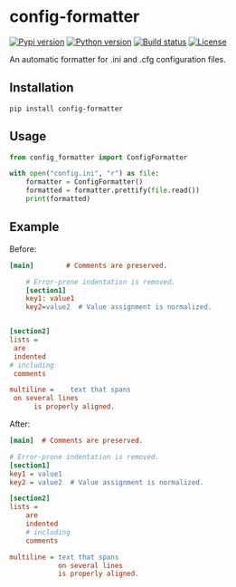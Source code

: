 # config-formatter

[![Pypi version](https://img.shields.io/pypi/v/config-formatter.svg)](https://pypi.python.org/pypi/config-formatter) [![Python version](https://img.shields.io/badge/python-3.7%2B-blue.svg)](https://pypi.python.org/pypi/config-formatter) [![Build status](https://img.shields.io/github/workflow/status/Delgan/config-formatter/Tests/main)](https://github.com/Delgan/config-formatter/actions/workflows/tests.yml?query=branch:main) [![License](https://img.shields.io/github/license/delgan/config-formatter.svg)](https://github.com/Delgan/config-formatter/blob/main/LICENSE)

An automatic formatter for .ini and .cfg configuration files.


## Installation

```shell
pip install config-formatter
```

## Usage

```python
from config_formatter import ConfigFormatter

with open("config.ini", "r") as file:
    formatter = ConfigFormatter()
    formatted = formatter.prettify(file.read())
    print(formatted)
```

## Example

Before:

```ini
[main]        # Comments are preserved.

    # Error-prone indentation is removed.
    [section1]
    key1: value1
    key2=value2  # Value assignment is normalized.


[section2]
lists =
 are
 indented
# including
 comments

multiline =    text that spans
 on several lines
      is properly aligned.
```

After:

```ini
[main]  # Comments are preserved.

# Error-prone indentation is removed.
[section1]
key1 = value1
key2 = value2  # Value assignment is normalized.

[section2]
lists =
    are
    indented
    # including
    comments

multiline = text that spans
            on several lines
            is properly aligned.
```
